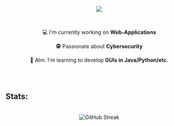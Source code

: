 <p align="center">
<img src="https://readme-typing-svg.herokuapp.com?font=Righteous&size=35&center=true&width=500&height=60&duration=3000&lines=Hey+there+:);I'm+Tim">
</p>

<br>

<div align="center">
  <p>💻 I'm currently working on <b>Web-Applications</b></p>
  <p>🕵️ Passionate about <b>Cybersecurity</b></p>
  <p>🔭 Atm. I'm learning to develop <b>GUIs in Java/Python/etc.</b></p>
</div>

<br>
<br>

<h2>Stats:</h2>

<br>

<div align="center">
<img src="https://streak-stats.demolab.com?user=TimmieBimmie&theme=dark&hide_border=true&border_radius=5.5&date_format=j%20M%5B%20Y%5D&mode=weekly&card_width=500&card_height=300" alt="GitHub Streak" />
</div>

